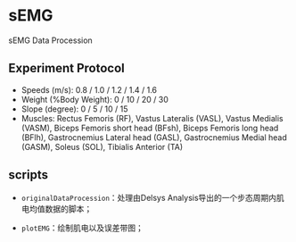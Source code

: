# sEMG
sEMG Data Procession

## Experiment Protocol

* Speeds (m/s): 0.8 / 1.0 / 1.2 / 1.4 / 1.6
* Weight (%Body Weight): 0 / 10 / 20 / 30
* Slope (degree): 0 / 5 / 10 / 15
* Muscles: Rectus Femoris (RF), Vastus Lateralis (VASL), Vastus Medialis (VASM), Biceps Femoris short head (BFsh), Biceps Femoris long head (BFlh), Gastrocnemius Lateral head (GASL),  Gastrocnemius Medial head (GASM), Soleus (SOL), Tibialis Anterior (TA)

## scripts

* `originalDataProcession`：处理由Delsys Analysis导出的一个步态周期内肌电均值数据的脚本；

* `plotEMG`：绘制肌电以及误差带图；
